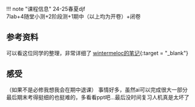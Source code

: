 !!! note "课程信息"
    24-25春夏djf  
    7lab+4随堂小测+2阶段测+1期中（以上均为开卷）+闭卷  

## 参考资料
可以看这位同学的整理，非常详细了
[wintermeloc的笔记](https://wintermelonc.github.io/WintermelonC_Docs/zju/computer/AI_basic/){:target = "_blank"}  

## 感受
（如果不是必修我想我会在期中退课）
事情好多，虽然ai可以完成很大一部分  
最后期末考得挺细的也挺难的，多看看ppt吧...最后没时间复习人机真是太坏了  